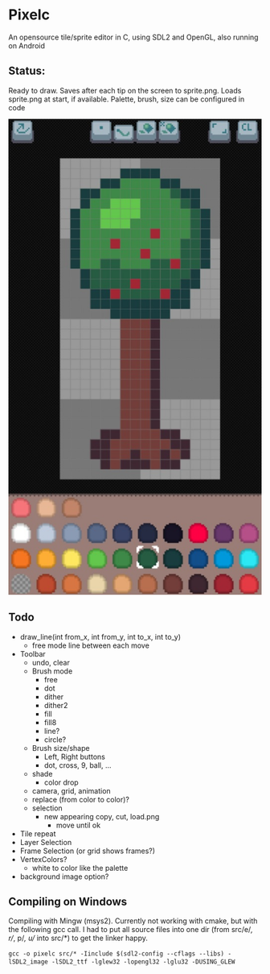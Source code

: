 # Pixelc
An opensource tile/sprite editor in C, using SDL2 and OpenGL, also running on Android

## Status:
Ready to draw.
Saves after each tip on the screen to sprite.png.
Loads sprite.png at start, if available.
Palette, brush, size can be configured in code

![example_image](example.jpg)

## Todo
- draw_line(int from_x, int from_y, int to_x, int to_y)
  - free mode line between each move
- Toolbar
  - undo, clear
  - Brush mode
    - free
    - dot
    - dither
    - dither2
    - fill
    - fill8
    - line?
    - circle?
  - Brush size/shape
    - Left, Right buttons
    - dot, cross, 9, ball, ...
  - shade
    - color drop
  - camera, grid, animation
  - replace (from color to color)?
  - selection
    - new appearing copy, cut, load.png
      - move until ok
- Tile repeat
- Layer Selection
- Frame Selection (or grid shows frames?)
- VertexColors?
  - white to color like the palette
- background image option?


## Compiling on Windows
Compiling with Mingw (msys2).
Currently not working with cmake, but with the following gcc call.
I had to put all source files into one dir (from src/e/*, r/*, p/*, u/* into src/*) to get the linker happy.
```
gcc -o pixelc src/* -Iinclude $(sdl2-config --cflags --libs) -lSDL2_image -lSDL2_ttf -lglew32 -lopengl32 -lglu32 -DUSING_GLEW
```
